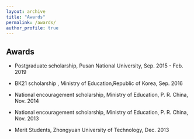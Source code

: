 ```yaml
---
layout: archive
title: "Awards"
permalink: /awards/
author_profile: true
---
```

## Awards

* Postgraduate scholarship, Pusan National University, Sep. 2015 - Feb. 2019

* BK21 scholarship , Ministry of Education,Republic of Korea, Sep. 2016

* National encouragement scholarship, Ministry of Education, P. R. China, Nov. 2014

* National encouragement scholarship, Ministry of Education, P. R. China, Nov. 2013

* Merit Students, Zhongyuan University of Technology, Dec. 2013